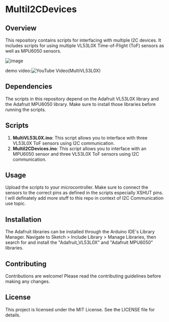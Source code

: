 # MultiI2CDevices

## Overview
This repository contains scripts for interfacing with multiple I2C devices. It includes scripts for using multiple VL53L0X Time-of-Flight (ToF) sensors as well as MPU6050 sensors.

![image](https://github.com/Ashutoshss/MultiI2CDevices/assets/103228643/1a6c807b-35c1-4cb4-a0cb-e11cb40efa49)

demo video:![YouTube Video(MultiVL53L0X)](https://youtu.be/zLPeTh2IeD8?si=r3Zhy_QrlO2PhxwH)

## Dependencies
The scripts in this repository depend on the Adafruit VL53L0X library and the Adafruit MPU6050 library. Make sure to install those libraries before running the scripts.

## Scripts
1. **MultiVL53L0X.ino**: This script allows you to interface with three VL53L0X ToF sensors using I2C communication.
2. **MultiI2CDevices.ino**: This script allows you to interface with an MPU6050 sensor and three VL53L0X ToF sensors using I2C communication.

## Usage
Upload the scripts to your microcontroller. Make sure to connect the sensors to the correct pins as defined in the scripts especially XSHUT pins.
I will definately add more stuff to this repo in context of I2C Communication use topic.

## Installation
The Adafruit libraries can be installed through the Arduino IDE's Library Manager. Navigate to Sketch > Include Library > Manage Libraries, then search for and install the "Adafruit_VL53L0X" and "Adafruit MPU6050" libraries.

## Contributing
Contributions are welcome! Please read the contributing guidelines before making any changes.

## License
This project is licensed under the MIT License. See the LICENSE file for details.
